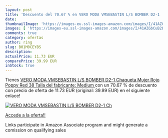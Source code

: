 ```yaml
---
layout: post
title: 'Descuento del 70.67 % en VERO MODA VMSEBASTIN L/S BOMBER D2-1  Ch'
date: 
thumbnailImage: 'https://images-eu.ssl-images-amazon.com/images/I/41AZGbCuB2L._SL200_.jpg'
images: [ 'https://images-eu.ssl-images-amazon.com/images/I/41AZGbCuB2L._SL200_.jpg' ]
comments: true
category: ofertas
author: ring
slug: B01M0CEYBS
description:
actualPrice: 11.73 EUR
comparePrice: 39.99 EUR
inStock: true
---
```


Tienes [VERO MODA VMSEBASTIN L/S BOMBER D2-1  Chaqueta Mujer  Rojo  Poppy Red   38  Talla del fabricante: Medium ](https://www.amazon.es/dp/B01M0CEYBS/?tag=tolees-21) con un 70.67 % de descuento con precio de oferta de 11.73 EUR (original: 39.99 EUR) en el siguiente enlace!

[![VERO MODA VMSEBASTIN L/S BOMBER D2-1  Ch](https://images-eu.ssl-images-amazon.com/images/I/41AZGbCuB2L._SL200_.jpg)](https://www.amazon.es/dp/B01M0CEYBS/?tag=tolees-21)

[Accede a la oferta!!](https://www.amazon.es/dp/B01M0CEYBS/?tag=tolees-21)

Links participate in Amazon Associate program and might generate a comission on qualifying sales


